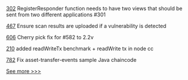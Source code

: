 
[302](https://github.com/hyperledger-labs/fabric-smart-client/pull/302) RegisterResponder function needs to have two views that should be sent from two different applications #301

[467](https://github.com/hyperledger/fabric-gateway/pull/467) Ensure scan results are uploaded if a vulnerability is detected

[606](https://github.com/hyperledger/fabric-sdk-node/pull/606) Cherry pick fix for #582 to 2.2v

[210](https://github.com/hyperledger/caliper-benchmarks/pull/210) added readWriteTx benchmark + readWrite tx in node cc

[782](https://github.com/hyperledger/fabric-samples/pull/782) Fix asset-transfer-events sample Java chaincode


[See more >>>](https://start-here.hyperledger.org/pull-requests)
